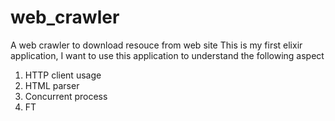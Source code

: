 # web_crawler
A web crawler to download resouce from web site
This is my first elixir application, I want to use this application to understand the following aspect
1. HTTP client usage
2. HTML parser
3. Concurrent process
4. FT
